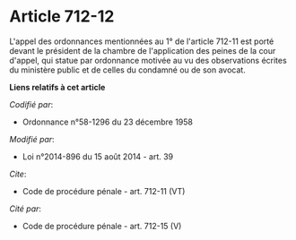 # Article 712-12

L'appel des ordonnances mentionnées au 1° de l'article 712-11 est porté devant le président de la chambre de l'application
des peines de la cour d'appel, qui statue par ordonnance motivée au vu des observations écrites du ministère public et de
celles du condamné ou de son avocat.

**Liens relatifs à cet article**

_Codifié par_:

  - Ordonnance n°58-1296 du 23 décembre 1958

_Modifié par_:

  - Loi n°2014-896 du 15 août 2014 - art. 39

_Cite_:

  - Code de procédure pénale - art. 712-11 (VT)

_Cité par_:

  - Code de procédure pénale - art. 712-15 (V)
